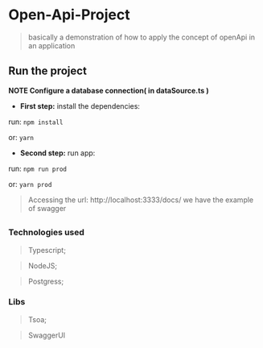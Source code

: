 # Open-Api-Project
> basically a demonstration of how to apply the concept of openApi in an application

## Run the project
**NOTE Configure a database connection( in dataSource.ts )**

- **First step:** install the dependencies: 

run: `npm install`

or: `yarn`

- **Second step:** run app:

run: `npm run prod`

or: `yarn prod`


>   Accessing the url: http://localhost:3333/docs/ we have the example of swagger
>   
##

### Technologies used
> Typescript;


> NodeJS;


> Postgress;

### Libs
>Tsoa; 


>SwaggerUI



